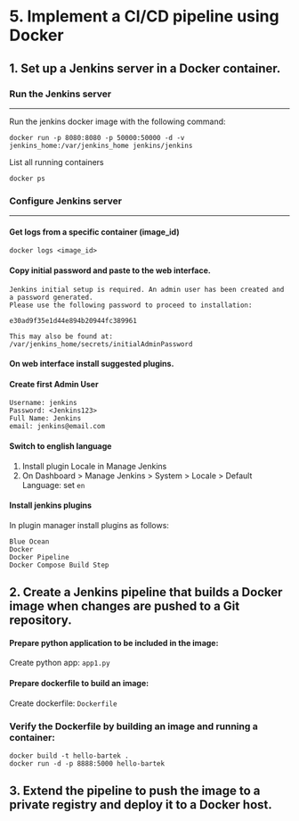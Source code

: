 # 5. Implement a CI/CD pipeline using Docker
## 1. Set up a Jenkins server in a Docker container.

### Run the Jenkins server
---
Run the jenkins docker image with the following command:
```
docker run -p 8080:8080 -p 50000:50000 -d -v jenkins_home:/var/jenkins_home jenkins/jenkins
```

List all running containers
```
docker ps
```

### Configure Jenkins server
---
#### Get logs from a specific container (image_id)
```
docker logs <image_id>
```

#### Copy initial password and paste to the web interface.
```
Jenkins initial setup is required. An admin user has been created and a password generated.
Please use the following password to proceed to installation:

e30ad9f35e1d44e894b20944fc389961

This may also be found at: /var/jenkins_home/secrets/initialAdminPassword
```

#### On web interface install suggested plugins.

#### Create first Admin User
```
Username: jenkins
Password: <Jenkins123>
Full Name: Jenkins
email: jenkins@email.com
```

#### Switch to english language
1. Install plugin Locale in Manage Jenkins
2. On Dashboard > Manage Jenkins > System > Locale > Default Language: set `en`

#### Install jenkins plugins
In plugin manager install plugins as follows:
```
Blue Ocean
Docker
Docker Pipeline
Docker Compose Build Step
```

## 2. Create a Jenkins pipeline that builds a Docker image when changes are pushed to a Git repository.

#### Prepare python application to be included in the image:
Create python app:
`app1.py` 

#### Prepare dockerfile to build an image:
Create dockerfile:
`Dockerfile`

### Verify the Dockerfile by building an image and running a container: 
```
docker build -t hello-bartek .
docker run -d -p 8888:5000 hello-bartek
```

## 3. Extend the pipeline to push the image to a private registry and deploy it to a Docker host.